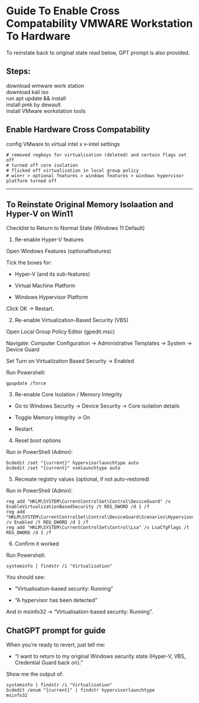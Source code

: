 # Guide To Enable Cross Compatability VMWARE Workstation To Hardware

To reinstate back to original state read below, GPT prompt is also provided.

## Steps:  
download wmware work station  
download kali iso  
run apt update && install  
install pmk by dewault  
install VMware workstation tools  

## Enable Hardware Cross Compatability
config VMware to virtual intel x v-intel settings  
    
    # removed regkeys for virtualisation (deleted) and certain flags set off  
    # turned off core isolation  
    # flicked off virtualisation in local group policy  
    # win+r > optional features > windows features > windows hypervisor platform turned off  

-----
    
## To Reinstate Original Memory Isolaation and Hyper-V on Win11
Checklist to Return to Normal State (Windows 11 Default)
1. Re-enable Hyper-V features

Open Windows Features (optionalfeatures)

Tick the boxes for:

* Hyper-V (and its sub-features)

* Virtual Machine Platform

* Windows Hypervisor Platform

Click OK → Restart.

2. Re-enable Virtualization-Based Security (VBS)

Open Local Group Policy Editor (gpedit.msc)

Navigate: Computer Configuration → Administrative Templates → System → Device Guard

Set Turn on Virtualization Based Security → Enabled

Run Powershell:

    gpupdate /force

3. Re-enable Core Isolation / Memory Integrity

* Go to Windows Security → Device Security → Core isolation details

* Toggle Memory Integrity → On

* Restart.

4. Reset boot options

Run in PowerShell (Admin):

    bcdedit /set "{current}" hypervisorlaunchtype auto
    bcdedit /set "{current}" vsmlaunchtype auto

5. Recreate registry values (optional, if not auto-restored)

Run in PowerShell (Admin):

    reg add "HKLM\SYSTEM\CurrentControlSet\Control\DeviceGuard" /v EnableVirtualizationBasedSecurity /t REG_DWORD /d 1 /f
    reg add "HKLM\SYSTEM\CurrentControlSet\Control\DeviceGuard\Scenarios\HypervisorEnforcedCodeIntegrity" /v Enabled /t REG_DWORD /d 1 /f
    reg add "HKLM\SYSTEM\CurrentControlSet\Control\Lsa" /v LsaCfgFlags /t REG_DWORD /d 1 /f

6. Confirm it worked

Run Powershell:

    systeminfo | findstr /i "Virtualization"


You should see:

* “Virtualisation-based security: Running”

* “A hypervisor has been detected”

And in msinfo32 → “Virtualisation-based security: Running”.

## ChatGPT prompt for guide

When you’re ready to revert, just tell me:

* “I want to return to my original Windows security state (Hyper-V, VBS, Credential Guard back on).”

Show me the output of:

    systeminfo | findstr /i "Virtualization"
    bcdedit /enum "{current}" | findstr hypervisorlaunchtype
    msinfo32
